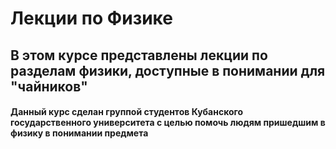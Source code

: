 #  Лекции по Физике
## В этом курсе представлены лекции по разделам физики, доступные в понимании для "чайников" 
#### Данный курс сделан группой студентов Кубанского государственного университета с целью помочь людям пришедшим в физику в понимании предмета
